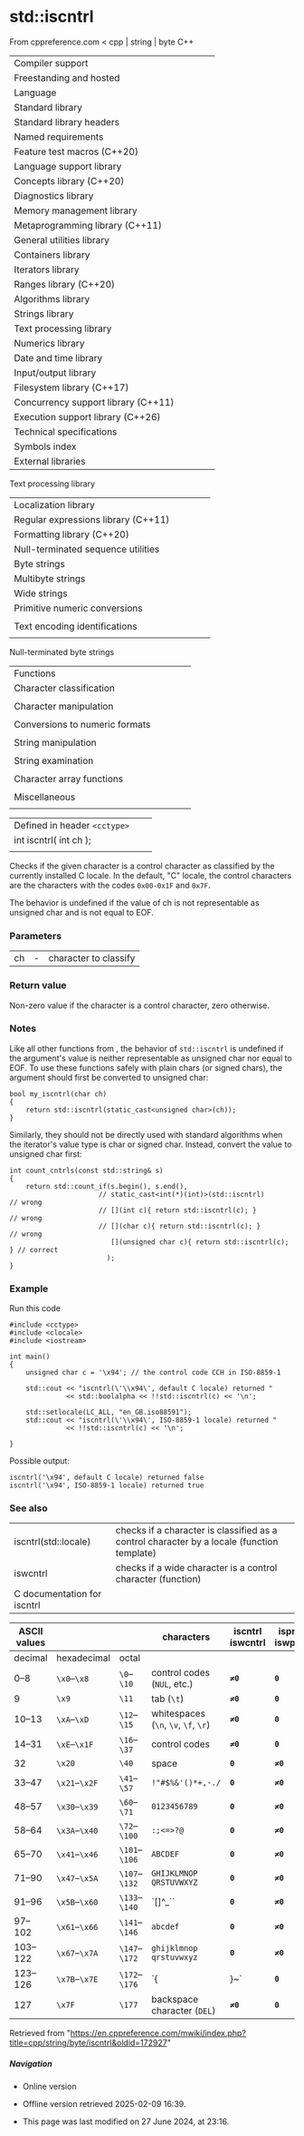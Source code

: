 # std::iscntrl

From cppreference.com
< cpp‎ | string‎ | byte
C++

|  |  |  |  |  |
| --- | --- | --- | --- | --- |
| Compiler support | | | | |
| Freestanding and hosted | | | | |
| Language | | | | |
| Standard library | | | | |
| Standard library headers | | | | |
| Named requirements | | | | |
| Feature test macros (C++20) | | | | |
| Language support library | | | | |
| Concepts library (C++20) | | | | |
| Diagnostics library | | | | |
| Memory management library | | | | |
| Metaprogramming library (C++11) | | | | |
| General utilities library | | | | |
| Containers library | | | | |
| Iterators library | | | | |
| Ranges library (C++20) | | | | |
| Algorithms library | | | | |
| Strings library | | | | |
| Text processing library | | | | |
| Numerics library | | | | |
| Date and time library | | | | |
| Input/output library | | | | |
| Filesystem library (C++17) | | | | |
| Concurrency support library (C++11) | | | | |
| Execution support library (C++26) | | | | |
| Technical specifications | | | | |
| Symbols index | | | | |
| External libraries | | | | |

Text processing library

|  |  |  |  |  |
| --- | --- | --- | --- | --- |
| Localization library | | | | |
| Regular expressions library (C++11) | | | | |
| Formatting library (C++20) | | | | |
| Null-terminated sequence utilities | | | | |
| Byte strings | | | | |
| Multibyte strings | | | | |
| Wide strings | | | | |
| Primitive numeric conversions | | | | |
| |  |  |  |  |  | | --- | --- | --- | --- | --- | | to_chars(C++17) | | | | | | to_chars_result(C++17) | | | | | | from_chars(C++17) | | | | | | from_chars_result(C++17) | | | | | | chars_format(C++17) | | | | | |
| Text encoding identifications | | | | |
| |  |  |  |  |  | | --- | --- | --- | --- | --- | | text_encoding(C++26) | | | | | |

Null-terminated byte strings

|  |  |  |  |  |
| --- | --- | --- | --- | --- |
| Functions | | | | |
| Character classification | | | | |
| |  |  |  |  |  | | --- | --- | --- | --- | --- | | isalnum | | | | | | isalpha | | | | | | islower | | | | | | isupper | | | | | | isdigit | | | | | | isxdigit | | | | | | |  |  |  |  |  | | --- | --- | --- | --- | --- | | isblank(C++11) | | | | | | ****iscntrl**** | | | | | | isgraph | | | | | | isspace | | | | | | isprint | | | | | | ispunct | | | | | |
| Character manipulation | | | | |
| |  |  |  |  |  | | --- | --- | --- | --- | --- | | tolower | | | | | | |  |  |  |  |  | | --- | --- | --- | --- | --- | | toupper | | | | | |
| Conversions to numeric formats | | | | |
| |  |  |  |  |  | | --- | --- | --- | --- | --- | | atof | | | | | | atoiatolatoll(C++11) | | | | | | strtolstrtoll(C++11) | | | | | |  | | | | | | |  |  |  |  |  | | --- | --- | --- | --- | --- | | strtoulstrtoull(C++11) | | | | | | strtofstrtodstrtold(C++11)(C++11) | | | | | | strtoimaxstrtouimax(C++11)(C++11) | | | | | |
| String manipulation | | | | |
| |  |  |  |  |  | | --- | --- | --- | --- | --- | | strcpy | | | | | | strncpy | | | | | | strxfrm | | | | | | |  |  |  |  |  | | --- | --- | --- | --- | --- | | strcat | | | | | | strncat | | | | | |  | | | | | |
| String examination | | | | |
| |  |  |  |  |  | | --- | --- | --- | --- | --- | | strlen | | | | | | strcmp | | | | | | strncmp | | | | | | strcoll | | | | | | strchr | | | | | | strrchr | | | | | | |  |  |  |  |  | | --- | --- | --- | --- | --- | | strspn | | | | | | strcspn | | | | | | strpbrk | | | | | | strstr | | | | | | strtok | | | | | |  | | | | | |
| Character array functions | | | | |
| |  |  |  |  |  | | --- | --- | --- | --- | --- | | memchr | | | | | | memcmp | | | | | | memset | | | | | | |  |  |  |  |  | | --- | --- | --- | --- | --- | | memcpy | | | | | | memmove | | | | | |  | | | | | |
| Miscellaneous | | | | |
| |  |  |  |  |  | | --- | --- | --- | --- | --- | | strerror | | | | | |

|  |  |  |
| --- | --- | --- |
| Defined in header `<cctype>` |  |  |
| int iscntrl( int ch ); |  |  |
|  |  |  |

Checks if the given character is a control character as classified by the currently installed C locale. In the default, "C" locale, the control characters are the characters with the codes `0x00-0x1F` and `0x7F`.

The behavior is undefined if the value of ch is not representable as unsigned char and is not equal to EOF.

### Parameters

|  |  |  |
| --- | --- | --- |
| ch | - | character to classify |

### Return value

Non-zero value if the character is a control character, zero otherwise.

### Notes

Like all other functions from <cctype>, the behavior of `std::iscntrl` is undefined if the argument's value is neither representable as unsigned char nor equal to EOF. To use these functions safely with plain chars (or signed chars), the argument should first be converted to unsigned char:

```
bool my_iscntrl(char ch)
{
    return std::iscntrl(static_cast<unsigned char>(ch));
}

```

Similarly, they should not be directly used with standard algorithms when the iterator's value type is char or signed char. Instead, convert the value to unsigned char first:

```
int count_cntrls(const std::string& s)
{
    return std::count_if(s.begin(), s.end(),
                      // static_cast<int(*)(int)>(std::iscntrl)         // wrong
                      // [](int c){ return std::iscntrl(c); }           // wrong
                      // [](char c){ return std::iscntrl(c); }          // wrong
                         [](unsigned char c){ return std::iscntrl(c); } // correct
                        );
}

```

### Example

Run this code

```
#include <cctype>
#include <clocale>
#include <iostream>
 
int main()
{
    unsigned char c = '\x94'; // the control code CCH in ISO-8859-1
 
    std::cout << "iscntrl(\'\\x94\', default C locale) returned "
              << std::boolalpha << !!std::iscntrl(c) << '\n';
 
    std::setlocale(LC_ALL, "en_GB.iso88591");
    std::cout << "iscntrl(\'\\x94\', ISO-8859-1 locale) returned "
              << !!std::iscntrl(c) << '\n';
 
}

```

Possible output:

```
iscntrl('\x94', default C locale) returned false
iscntrl('\x94', ISO-8859-1 locale) returned true

```

### See also

|  |  |
| --- | --- |
| iscntrl(std::locale) | checks if a character is classified as a control character by a locale   (function template) |
| iswcntrl | checks if a wide character is a control character   (function) |
| C documentation for iscntrl | |

| ASCII values | | | characters | ****iscntrl****  iswcntrl | isprint  iswprint | isspace  iswspace | isblank  iswblank | isgraph  iswgraph | ispunct  iswpunct | isalnum  iswalnum | isalpha  iswalpha | isupper  iswupper | islower  iswlower | isdigit  iswdigit | isxdigit  iswxdigit |
| --- | --- | --- | --- | --- | --- | --- | --- | --- | --- | --- | --- | --- | --- | --- | --- |
| decimal | hexadecimal | octal |
| 0–8 | `\x0`–`\x8` | `\0`–`\10` | control codes (`NUL`, etc.) | ****`≠0`**** | ****`0`**** | ****`0`**** | ****`0`**** | ****`0`**** | ****`0`**** | ****`0`**** | ****`0`**** | ****`0`**** | ****`0`**** | ****`0`**** | ****`0`**** |
| 9 | `\x9` | `\11` | tab (`\t`) | ****`≠0`**** | ****`0`**** | ****`≠0`**** | ****`≠0`**** | ****`0`**** | ****`0`**** | ****`0`**** | ****`0`**** | ****`0`**** | ****`0`**** | ****`0`**** | ****`0`**** |
| 10–13 | `\xA`–`\xD` | `\12`–`\15` | whitespaces (`\n`, `\v`, `\f`, `\r`) | ****`≠0`**** | ****`0`**** | ****`≠0`**** | ****`0`**** | ****`0`**** | ****`0`**** | ****`0`**** | ****`0`**** | ****`0`**** | ****`0`**** | ****`0`**** | ****`0`**** |
| 14–31 | `\xE`–`\x1F` | `\16`–`\37` | control codes | ****`≠0`**** | ****`0`**** | ****`0`**** | ****`0`**** | ****`0`**** | ****`0`**** | ****`0`**** | ****`0`**** | ****`0`**** | ****`0`**** | ****`0`**** | ****`0`**** |
| 32 | `\x20` | `\40` | space | ****`0`**** | ****`≠0`**** | ****`≠0`**** | ****`≠0`**** | ****`0`**** | ****`0`**** | ****`0`**** | ****`0`**** | ****`0`**** | ****`0`**** | ****`0`**** | ****`0`**** |
| 33–47 | `\x21`–`\x2F` | `\41`–`\57` | `!"#$%&'()*+,-./` | ****`0`**** | ****`≠0`**** | ****`0`**** | ****`0`**** | ****`≠0`**** | ****`≠0`**** | ****`0`**** | ****`0`**** | ****`0`**** | ****`0`**** | ****`0`**** | ****`0`**** |
| 48–57 | `\x30`–`\x39` | `\60`–`\71` | `0123456789` | ****`0`**** | ****`≠0`**** | ****`0`**** | ****`0`**** | ****`≠0`**** | ****`0`**** | ****`≠0`**** | ****`0`**** | ****`0`**** | ****`0`**** | ****`≠0`**** | ****`≠0`**** |
| 58–64 | `\x3A`–`\x40` | `\72`–`\100` | `:;<=>?@` | ****`0`**** | ****`≠0`**** | ****`0`**** | ****`0`**** | ****`≠0`**** | ****`≠0`**** | ****`0`**** | ****`0`**** | ****`0`**** | ****`0`**** | ****`0`**** | ****`0`**** |
| 65–70 | `\x41`–`\x46` | `\101`–`\106` | `ABCDEF` | ****`0`**** | ****`≠0`**** | ****`0`**** | ****`0`**** | ****`≠0`**** | ****`0`**** | ****`≠0`**** | ****`≠0`**** | ****`≠0`**** | ****`0`**** | ****`0`**** | ****`≠0`**** |
| 71–90 | `\x47`–`\x5A` | `\107`–`\132` | `GHIJKLMNOP` `QRSTUVWXYZ` | ****`0`**** | ****`≠0`**** | ****`0`**** | ****`0`**** | ****`≠0`**** | ****`0`**** | ****`≠0`**** | ****`≠0`**** | ****`≠0`**** | ****`0`**** | ****`0`**** | ****`0`**** |
| 91–96 | `\x5B`–`\x60` | `\133`–`\140` | `[\]^_`` | ****`0`**** | ****`≠0`**** | ****`0`**** | ****`0`**** | ****`≠0`**** | ****`≠0`**** | ****`0`**** | ****`0`**** | ****`0`**** | ****`0`**** | ****`0`**** | ****`0`**** |
| 97–102 | `\x61`–`\x66` | `\141`–`\146` | `abcdef` | ****`0`**** | ****`≠0`**** | ****`0`**** | ****`0`**** | ****`≠0`**** | ****`0`**** | ****`≠0`**** | ****`≠0`**** | ****`0`**** | ****`≠0`**** | ****`0`**** | ****`≠0`**** |
| 103–122 | `\x67`–`\x7A` | `\147`–`\172` | `ghijklmnop` `qrstuvwxyz` | ****`0`**** | ****`≠0`**** | ****`0`**** | ****`0`**** | ****`≠0`**** | ****`0`**** | ****`≠0`**** | ****`≠0`**** | ****`0`**** | ****`≠0`**** | ****`0`**** | ****`0`**** |
| 123–126 | `\x7B`–`\x7E` | `\172`–`\176` | `{|}~` | ****`0`**** | ****`≠0`**** | ****`0`**** | ****`0`**** | ****`≠0`**** | ****`≠0`**** | ****`0`**** | ****`0`**** | ****`0`**** | ****`0`**** | ****`0`**** | ****`0`**** |
| 127 | `\x7F` | `\177` | backspace character (`DEL`) | ****`≠0`**** | ****`0`**** | ****`0`**** | ****`0`**** | ****`0`**** | ****`0`**** | ****`0`**** | ****`0`**** | ****`0`**** | ****`0`**** | ****`0`**** | ****`0`**** |

Retrieved from "<https://en.cppreference.com/mwiki/index.php?title=cpp/string/byte/iscntrl&oldid=172927>"

##### Navigation

- Online version
- Offline version retrieved 2025-02-09 16:39.

- This page was last modified on 27 June 2024, at 23:16.